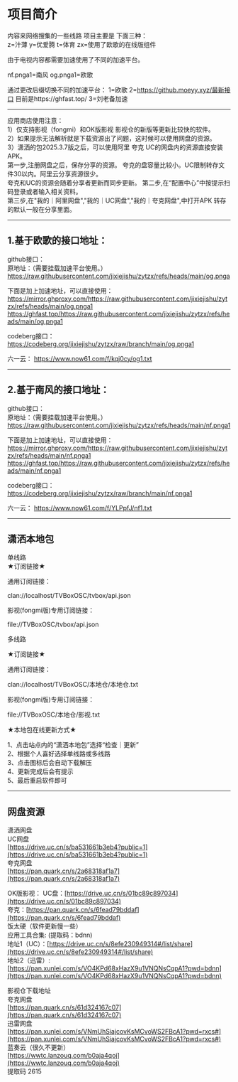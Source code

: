 # 项目简介  
内容来网络搜集的一些线路
项目主要是 下面三种：  
z=汁薄  y=优爱腾 t=体育   zx=使用了欧歌的在线版组件

  
由于电视内容都需要加速使用了不同的加速平台。 


nf.pnga1=南风
og.pnga1=欧歌


通过更改后缀切换不同的加速平台：
1=欧歌
2=https://github.moeyy.xyz/最新接口 目前是https://ghfast.top/
3=刘老备加速

************************************************************************    
应用商店使用注意：  
1）仅支持影视（fongmi）和OK版影视 影视仓的新版等更新比较快的软件。  
2）如果提示无法解析就是下载资源出了问题，这时候可以使用网盘的资源。  
3）潇洒的包2025.3.7版之后，可以使用阿里 夸克 UC的网盘内的资源直接安装APK。  
第一步,注册网盘之后，保存分享的资源。
夸克的盘容量比较小。UC限制转存文件30以内。阿里云分享资源很少。  
夸克和UC的资源会随着分享者更新而同步更新。
第二步,在“配置中心”中按提示扫码登录或者输入相关资料。  
第三步,在"我的｜阿里网盘","我的｜UC网盘","我的｜夸克网盘",中打开APK 转存的默认一般在分享里面。  




************************************************************************    

## 1.基于欧歌的接口地址：
github接口：    
原地址：（需要挂载加速平台使用。）   
https://raw.githubusercontent.com/jixiejishu/zytzx/refs/heads/main/og.pnga   


下面是加上加速地址，可以直接使用：   
https://mirror.ghproxy.com/https://raw.githubusercontent.com/jixiejishu/zytzx/refs/heads/main/og.pnga1    
https://ghfast.top/https://raw.githubusercontent.com/jixiejishu/zytzx/refs/heads/main/og.pnga1       

codeberg接口：  
https://codeberg.org/jixiejishu/zytzx/raw/branch/main/og.pnga1   

六一云：
https://www.now61.com/f/kqj0cy/og1.txt


************************************************************************    

## 2.基于南风的接口地址：
github接口：    
原地址：（需要挂载加速平台使用。）   
https://raw.githubusercontent.com/jixiejishu/zytzx/refs/heads/main/nf.pnga1   


下面是加上加速地址，可以直接使用：   
https://mirror.ghproxy.com/https://raw.githubusercontent.com/jixiejishu/zytzx/refs/heads/main/nf.pnga1  
https://ghfast.top/https://raw.githubusercontent.com/jixiejishu/zytzx/refs/heads/main/nf.pnga1      

codeberg接口：  
https://codeberg.org/jixiejishu/zytzx/raw/branch/main/nf.pnga1    

六一云：
https://www.now61.com/f/YLPpfJ/nf1.txt


************************************************************************    


## 潇洒本地包    
单线路   
★订阅链接★   

通用订阅链接：  

clan://localhost/TVBoxOSC/tvbox/api.json   

影视(fongmi版)专用订阅链接：   

file://TVBoxOSC/tvbox/api.json   

多线路    

★订阅链接★   

通用订阅链接：   

clan://localhost/TVBoxOSC/本地仓/本地仓.txt   

影视(fongmi版)专用订阅链接：   

file://TVBoxOSC/本地仓/影视.txt   

★本地包在线更新方式★    

1、点击站点内的“潇洒本地包”选择“检查｜更新”  
2、根据个人喜好选择单线路或多线路   
3、点击图标后会自动下载解压   
4、更新完成后会有提示   
5、最后重启软件即可  



*****************************************************************************  
##  网盘资源  
潇洒网盘    
UC网盘    
[https://drive.uc.cn/s/ba531661b3eb4?public=1](https://drive.uc.cn/s/ba531661b3eb4?public=1)    
夸克网盘    
[https://pan.quark.cn/s/2a68318af1a7](https://pan.quark.cn/s/2a68318af1a7)    

OK版影视：
UC盘：[https://drive.uc.cn/s/01bc89c897034](https://drive.uc.cn/s/01bc89c897034)    
夸克：[https://pan.quark.cn/s/6fead79bddaf](https://pan.quark.cn/s/6fead79bddaf)   
饭太硬（软件更新慢一些）   
应用工具合集: (提取码：bdnn)      
地址1（UC）：[https://drive.uc.cn/s/8efe230949314#/list/share](https://drive.uc.cn/s/8efe230949314#/list/share)    
地址2（迅雷）:[https://pan.xunlei.com/s/VO4KPd68xHazX9u1VNQNsCqpA1?pwd=bdnn](https://pan.xunlei.com/s/VO4KPd68xHazX9u1VNQNsCqpA1?pwd=bdnn)   

影视仓下载地址     
夸克网盘    
[https://pan.quark.cn/s/61d324167c07](https://pan.quark.cn/s/61d324167c07)    
迅雷网盘   
[https://pan.xunlei.com/s/VNmUhSiajcovKsMCvoWS2FBcA1?pwd=rxcs#](https://pan.xunlei.com/s/VNmUhSiajcovKsMCvoWS2FBcA1?pwd=rxcs#)    
蓝奏云（很久不更新）   
[https://wwtc.lanzouq.com/b0aja4qoj](https://wwtc.lanzouq.com/b0aja4qoj)    
提取码 2615    
